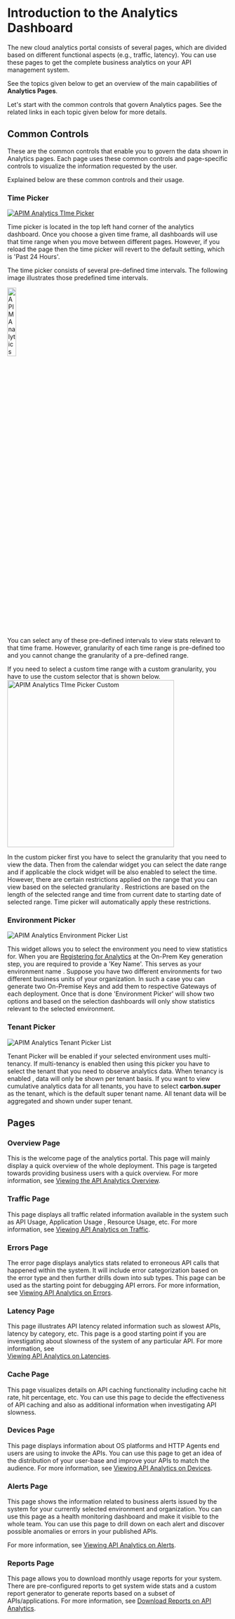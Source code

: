 # Introduction to the Analytics Dashboard

The new cloud analytics portal consists of several pages, which are divided based on different functional aspects (e.g., traffic, latency).
You can use these pages to get the complete business analytics on your API management system. 

See the topics given below to get an overview of the main capabilities of **Analytics Pages**.
   
Let's start with the common controls that govern Analytics pages. See the related links in each topic given below for more details.
 
## Common Controls
These are the common controls that enable you to govern the data shown in Analytics pages. Each page uses these common controls and page-specific controls to visualize the information requested by the user. 

Explained below are these common controls and their usage.

### Time Picker

<a href="{{base_path}}/assets/img/observe/time-picker.png"><img src="{{base_path}}/assets/img/observe/time-picker.png" alt="APIM Analytics TIme Picker"></a>

Time picker is located in the top left hand corner of the analytics dashboard. Once you choose a given time frame, all dashboards will use that time range when you move between different pages. However, if you reload the page then the time picker will revert to the default setting, which is 'Past 24 Hours'.
 
The time picker consists of several pre-defined time intervals. The following image illustrates those predefined time intervals.
 
<a href="{{base_path}}/assets/img/observe/time-picker-list.png"><img src="{{base_path}}/assets/img/observe/time-picker-list.png" title="APIM Analytics Time Picker List" width="20%"/></a>
 
 You can select any of these pre-defined intervals to view stats relevant to that time frame. However, granularity of
  each time range is pre-defined too and you cannot change the granularity of a pre-defined range. 
  
  If you need to select a custom time range with a custom granularity, you have to use the custom selector that
   is shown below.
<img src="{{base_path}}/assets/img/observe/time-picker-custom.png" title="APIM Analytics TIme Picker Custom" width="380"/>  

In the custom picker first you have to select the granularity that you need to view the data. Then from the calendar
 widget you can select the date range and if applicable the clock widget will be also enabled to select the time. However,
  there are certain restrictions applied on the range that you can view based on the selected granularity
  . Restrictions are based on the length of the selected range and time from current date to starting date of
   selected range. Time picker will automatically apply these restrictions.
    
### Environment Picker

![APIM Analytics Environment Picker List]({{base_path}}/assets/img/observe/environment-picker.png)

This widget allows you to select the environment you need to view statistics for. When you are 
[Registering for Analytics]({{base_path}}/api-analytics/getting-started-guide/#step-2-register-your-environment) 
at the On-Prem Key generation step, you are required to provide a 'Key Name'. This serves as your environment name
. Suppose you have two different environments for two different business units of your organization. In such a case
 you can generate two On-Premise Keys and add them to respective Gateways of each deployment. Once that is done
  'Environment Picker' will show two options and based on the selection dashboards will only show statistics relevant
   to the selected environment.
   
### Tenant Picker

![APIM Analytics Tenant Picker List]({{base_path}}/assets/img/observe/tenant-picker.png)

Tenant Picker will be enabled if your selected environment uses multi-tenancy. If multi-tenancy is enabled then using
 this picker you have to select the tenant that you need to observe analytics data. When tenancy is enabled
 , data will only be shown per tenant basis. If you want to view cumulative analytics data for all tenants,
  you have to select **carbon.super** as the tenant, which is the default super tenant name. All tenant data will be
   aggregated and shown under super tenant.
   
## Pages

### Overview Page
This is the welcome page of the analytics portal. This page will mainly display a quick overview of the whole
 deployment. This page is targeted towards providing business users with a quick overview. For more information, see [Viewing the API Analytics Overview]({{base_path}}/api-analytics/viewing/analytics-pages-overview).
  
### Traffic Page
This page displays all traffic related information available in the system such as API Usage, Application Usage
, Resource Usage, etc. For more information, see 
[Viewing API Analytics on Traffic]({{base_path}}/api-analytics/viewing/analytics-pages-traffic).

### Errors Page
The error page displays analytics stats related to erroneous API calls that happened within the system. It will include error
 categorization based on the error type and then further drills down into sub types. This page can be used as the
  starting point for debugging API errors. For more information, see 
  [Viewing API Analytics on Errors]({{base_path}}/api-analytics/viewing/analytics-pages-errors).
  
### Latency Page 
This page illustrates API latency related information such as slowest APIs, latency by category, etc. This page is a
 good starting point if you are investigating about slowness of the system of any particular API. For more
  information, see  
  [Viewing API Analytics on Latencies]({{base_path}}/api-analytics/viewing/analytics-pages-latency).
  
### Cache Page
This page visualizes details on API caching functionality including cache hit rate, hit percentage, etc. You can use
 this page to decide the effectiveness of API caching and also as additional information when investigating API
  slowness.
  
### Devices Page

This page displays information about OS platforms and HTTP Agents end users are using to invoke the APIs. You can use
 this page to get an idea of the distribution of your user-base and improve your APIs to match the audience. For
  more information, see 
  [Viewing API Analytics on Devices]({{base_path}}/api-analytics/viewing/analytics-pages-devices).
  
### Alerts Page

This page shows the information related to business alerts issued by the system for your currently selected
environment and organization. You can use this page as a health monitoring dashboard and make it visible to
the whole team. You can use this page to drill down on each alert and discover possible anomalies or errors in your published APIs.

For more information, see [Viewing API Analytics on Alerts]({{base_path}}/api-analytics/viewing/analytics-pages-alerts).
  
### Reports Page

This page allows you to download monthly usage reports for your system. There are pre-configured reports to get
 system wide stats and a custom report generator to generate reports based on a subset of APIs/applications. For more
  information, see 
  [Download Reports on API Analytics]({{base_path}}/api-analytics/viewing/analytics-pages-report).
